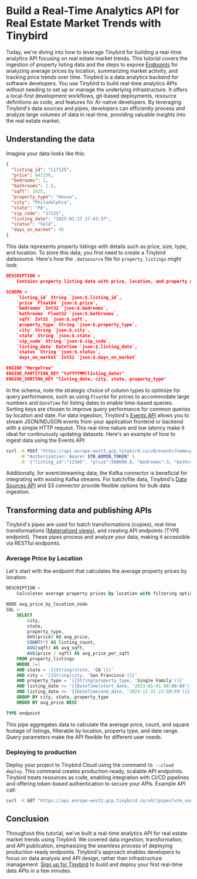 # Build a Real-Time Analytics API for Real Estate Market Trends with Tinybird

Today, we're diving into how to leverage Tinybird for building a real-time analytics API focusing on real estate market trends. This tutorial covers the ingestion of property listing data and the steps to expose [Endpoints](https://www.tinybird.co/docs/forward/work-with-data/publish-data/endpoints?utm_source=DEV&utm_campaign=tb+create+--prompt+DEV) for analyzing average prices by location, summarizing market activity, and tracking price trends over time. Tinybird is a data analytics backend for software developers. You use Tinybird to build real-time analytics APIs without needing to set up or manage the underlying infrastructure. It offers a local-first development workflows, git-based deployments, resource definitions as code, and features for AI-native developers. By leveraging Tinybird's data sources and pipes, developers can efficiently process and analyze large volumes of data in real-time, providing valuable insights into the real estate market. 

## Understanding the data

Imagine your data looks like this:

```json
{
  "listing_id": "L17125",
  "price": 647250,
  "bedrooms": 1,
  "bathrooms": 1.5,
  "sqft": 1925,
  "property_type": "House",
  "city": "Philadelphia",
  "state": "PA",
  "zip_code": "17125",
  "listing_date": "2025-01-27 17:43:37",
  "status": "Sold",
  "days_on_market": 45
}
```

This data represents property listings with details such as price, size, type, and location. To store this data, you first need to create a Tinybird datasource. Here's how the `.datasource` file for `property_listings` might look:

```json
DESCRIPTION >
    Contains property listing data with price, location, and property details

SCHEMA >
    `listing_id` String `json:$.listing_id`,
    `price` Float64 `json:$.price`,
    `bedrooms` Int32 `json:$.bedrooms`,
    `bathrooms` Float32 `json:$.bathrooms`,
    `sqft` Int32 `json:$.sqft`,
    `property_type` String `json:$.property_type`,
    `city` String `json:$.city`,
    `state` String `json:$.state`,
    `zip_code` String `json:$.zip_code`,
    `listing_date` DateTime `json:$.listing_date`,
    `status` String `json:$.status`,
    `days_on_market` Int32 `json:$.days_on_market`

ENGINE "MergeTree"
ENGINE_PARTITION_KEY "toYYYYMM(listing_date)"
ENGINE_SORTING_KEY "listing_date, city, state, property_type"
```

In the schema, note the strategic choice of column types to optimize for query performance, such as using `Float64` for prices to accommodate large numbers and `DateTime` for listing dates to enable time-based queries. Sorting keys are chosen to improve query performance for common queries by location and date. For data ingestion, Tinybird's [Events API](https://www.tinybird.co/docs/forward/get-data-in/events-api?utm_source=DEV&utm_campaign=tb+create+--prompt+DEV) allows you to stream JSON/NDJSON events from your application frontend or backend with a simple HTTP request. This real-time nature and low latency make it ideal for continuously updating datasets. Here's an example of how to ingest data using the Events API:

```bash
curl -X POST "https://api.europe-west2.gcp.tinybird.co/v0/events?name=property_listings&utm_source=DEV&utm_campaign=tb+create+--prompt+DEV" \
     -H "Authorization: Bearer $TB_ADMIN_TOKEN" \
     -d '{"listing_id":"12345", "price":500000.0, "bedrooms":3, "bathrooms":2.0, "sqft":1500, "property_type":"Single Family", "city":"San Francisco", "state":"CA", "zip_code":"94101", "listing_date":"2024-01-15 12:00:00", "status":"active", "days_on_market":10}'
```

Additionally, for event/streaming data, the Kafka connector is beneficial for integrating with existing Kafka streams. For batch/file data, Tinybird's [Data Sources API](https://www.tinybird.co/docs/api-reference/datasource-api?utm_source=DEV&utm_campaign=tb+create+--prompt+DEV) and S3 connector provide flexible options for bulk data ingestion. 

## Transforming data and publishing APIs

Tinybird's pipes are used for batch transformations (copies), real-time transformations ([Materialized views](https://www.tinybird.co/docs/forward/work-with-data/optimize/materialized-views?utm_source=DEV&utm_campaign=tb+create+--prompt+DEV)), and creating API endpoints (TYPE endpoint). These pipes process and analyze your data, making it accessible via RESTful endpoints. 

### Average Price by Location

Let's start with the endpoint that calculates the average property prices by location:

```sql
DESCRIPTION >
    Calculates average property prices by location with filtering options

NODE avg_price_by_location_node
SQL >
    SELECT 
        city,
        state,
        property_type,
        AVG(price) AS avg_price,
        COUNT(*) AS listing_count,
        AVG(sqft) AS avg_sqft,
        AVG(price / sqft) AS avg_price_per_sqft
    FROM property_listings
    WHERE 1=1
    AND state = '{{String(state, 'CA')}}'
    AND city = '{{String(city, 'San Francisco')}}'
    AND property_type = '{{String(property_type, 'Single Family')}}'
    AND listing_date >= '{{DateTime(start_date, '2023-01-01 00:00:00')}}'
    AND listing_date <= '{{DateTime(end_date, '2023-12-31 23:59:59')}}'
    GROUP BY city, state, property_type
    ORDER BY avg_price DESC

TYPE endpoint
```

This pipe aggregates data to calculate the average price, count, and square footage of listings, filterable by location, property type, and date range. Query parameters make the API flexible for different user needs. 

### Deploying to production

Deploy your project to Tinybird Cloud using the command `tb --cloud deploy`. This command creates production-ready, scalable API endpoints. Tinybird treats resources as code, enabling integration with CI/CD pipelines and offering token-based authentication to secure your APIs. Example API call:

```bash
curl -X GET "https://api.europe-west2.gcp.tinybird.co/v0/[pipes?utm_source=DEV&utm_campaign=tb+create+--prompt+DEV](https://www.tinybird.co/docs/forward/work-with-data/pipes?utm_source=DEV&utm_campaign=tb+create+--prompt+DEV)/avg_price_by_location.json?token=$TB_ADMIN_TOKEN&state=CA&city=San Francisco&property_type=Single Family&start_date=2023-01-01 00:00:00&end_date=2023-12-31 23:59:59"
```


## Conclusion

Throughout this tutorial, we've built a real-time analytics API for real estate market trends using Tinybird. We covered data ingestion, transformation, and API publication, emphasizing the seamless process of deploying production-ready endpoints. Tinybird's approach enables developers to focus on data analysis and API design, rather than infrastructure management. [Sign up for Tinybird](https://cloud.tinybird.co/signup?utm_source=DEV&utm_campaign=tb+create+--prompt+DEV) to build and deploy your first real-time data APIs in a few minutes.